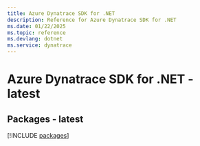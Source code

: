 ```yaml
---
title: Azure Dynatrace SDK for .NET
description: Reference for Azure Dynatrace SDK for .NET
ms.date: 01/22/2025
ms.topic: reference
ms.devlang: dotnet
ms.service: dynatrace
---
```

# Azure Dynatrace SDK for .NET - latest
## Packages - latest
[!INCLUDE [packages](dynatrace-index.md)]